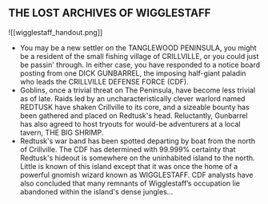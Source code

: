 ## THE LOST ARCHIVES OF WIGGLESTAFF
![[wigglestaff_handout.png]]
- You may be a new settler on the TANGLEWOOD PENINSULA, you might be a resident of the small fishing village of CRILLVILLE, or you could just be passin' through. In either case, you have responded to a notice board posting from one DICK GUNBARREL, the imposing half-giant paladin who leads the CRILLVILLE DEFENSE FORCE (CDF).
- Goblins, once a trivial threat on The Peninsula, have become less trivial as of late. Raids led by an uncharacteristically clever warlord named REDTUSK have shaken Crillville to its core, and a sizeable bounty has been gathered and placed on Redtusk's head. Reluctantly, Gunbarrel has also agreed to host tryouts for would-be adventurers at a local tavern, THE BIG SHRIMP.
- Redtusk's war band has been spotted departing by boat from the north of Crillville. The CDF has determined with 99.999% certainty that Redtusk's hideout is somewhere on the uninhabited island to the north. Little is known of this island except that it was once the home of a powerful gnomish wizard known as WIGGLESTAFF. CDF analysts have also concluded that many remnants of Wigglestaff’s occupation lie abandoned within the island's dense jungles…